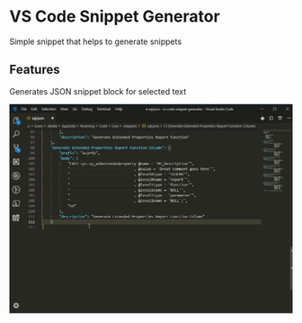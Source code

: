 # VS Code Snippet Generator

Simple snippet that helps to generate snippets

## Features

Generates JSON snippet block for selected text

![Generate snippet from highlight](images\generate_snippet_from_highlight.gif)